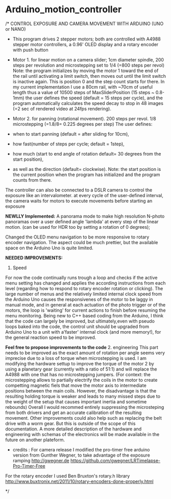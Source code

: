 # Arduino_motion_controller

/* CONTROL EXPOSURE AND CAMERA MOVEMENT WITH ARDUINO (UNO or NANO)

 *  This program drives 2 stepper motors; both are controlled with A4988 stepper motor controllers, a 0.96' OLED display and a rotary encoder with push button
 
 * Motor 1. for linear motion on a camera slider; 
 1cm diameter spindle, 200 steps per revolution and microstepping set to 1/4 (=800 steps per revol)
 Note: the program initializes by moving the motor 1 toward the end of the rail until activating a limit switch, then moves out until the limit switch is inactive again. This is position 0 and the step count starts for there.
 In my current implementation I use a 80cm rail, with ~70cm of useful length thus a value of 10500 steps of MaxSliderPosition  (15 steps ~ 0.8-1mm)
 the user defines the speed (default = 15 steps per cycle), and the program automatically calculates the speed decay to stop in 48 images (=2 sec of rendered video at 24fps rendering).
 
 * Motor 2. for panning (rotational movement). 200 steps per revol. 1/8 microstepping (=1.8/8= 0.225 degrees per step)
 The user defines:
  *    when to start panning (default = after sliding for 10cm), 
  *    how fast(number of steps per cycle; default = 1step), 
  *    how much (start to end angle of rotation default= 30 degrees from the start position), 
  *    as well as the direction (default= clockwise).
 Note: the start position is the current position when the program has initialized and the program counts from there.

 The controller can also be connected to a DSLR camera to control the exposure like an intervalometer.
   at every cycle of the user-defined interval, the camera waits for motors to execute movements before starting an exposure
   
**NEWLLY Implemented:** 
A panorama mode to make high resolution N-photo panoramas over a user defined angle 'lambda' at every step of the linear motion. (can be used for HDR too by setting a rotation of 0 degrees);


Changed the OLED menu navigation to be more responsive to rotary encoder navigation.
The aspect could be much prettier, but the available space on the Arduino Uno is quite limited.

**NEEDED IMPROVEMENTS:**

1. Speed

For now the code continually runs trough a loop and checks if the active menu setting has changed and applies the according instructions from each level (regarding how to respond to rotary encoder rotation or clicking).
The large number of menus and the relatively limited internal clock speed from the Arduino Uno causes the responsivenes of the motor to be laggy in manual mode, and in general at each actuation of the photo trigger or of the motors, the loop is 'waiting' for current actions to finish before resuming the menu monitoring.
Being new to C++ based coding from the Arduino, I think that the code can largely be improved, but ultimately,even with pseudo loops baked into the code, the control unit should be upgraded from Arduino Uno to a unit with a'faster' internal clock (and more memory!), for the general reaction speed to be improved.

**Feel free to propose improvements to the code**
2. engineering 
This part needs to be improved as the exact amount of rotation per angle seems very imprecise due to a loss of torque when microstepping is used. I am modifying the hardware settup to improve the torque of the motor 2 by using a planetary gear (currently with a ratio of 51:1) and will replace the A4988 with one that has no microstepping jumpers. (For context: the microstepping allows to partially electrify the coils in the motor to create competting magnetic fiels that move the motor axis to intermediate positions between the main coils. However, the disadvantage is that the resulting holding torque is weaker and leads to many missed steps due to the weight of the setup that causes important inertia and sometime rebounds)
Overall I would recommed entirely suppressing the microsteping from both drivers and get an accurate calibration of the resulting movement. Other improvements could also help such as replacing the belt drive with a worm gear. But this is outside of the scope of this documentation. A more detailed description of the hardware and engineering with schemas of the electronics will be made available in the future on another plateform.
  
 * credits : For camera release I modified the pro-timer free arduino version from Gunther Wegner,  to take advantage of the exposure ramping 
  http://gwegner.de
  https://github.com/gwegner/LRTimelapse-Pro-Timer-Free

  For the rotary encoder I used Ben Bruxton's rotary.h library
  http://www.buxtronix.net/2011/10/rotary-encoders-done-properly.html
   
*/

